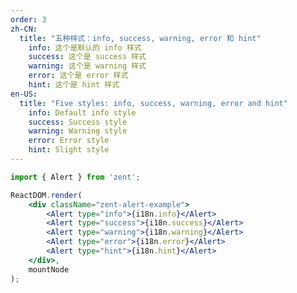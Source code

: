 ```yaml
---
order: 3
zh-CN:
  title: "五种样式：info, success, warning, error 和 hint"
	info: 这个是默认的 info 样式
	success: 这个是 success 样式
	warning: 这个是 warning 样式
	error: 这个是 error 样式
	hint: 这个是 hint 样式
en-US:
  title: "Five styles: info, success, warning, error and hint"
	info: Default info style
	success: Success style
	warning: Warning style
	error: Error style
	hint: Slight style
---
```


```jsx
import { Alert } from 'zent';

ReactDOM.render(
	<div className="zent-alert-example">
		<Alert type="info">{i18n.info}</Alert>
		<Alert type="success">{i18n.success}</Alert>
		<Alert type="warning">{i18n.warning}</Alert>
		<Alert type="error">{i18n.error}</Alert>
		<Alert type="hint">{i18n.hint}</Alert>
	</div>,
	mountNode
);
```

<style>
.zent-alert-example .zent-alert {
	margin-bottom: 16px;
}
</style>
